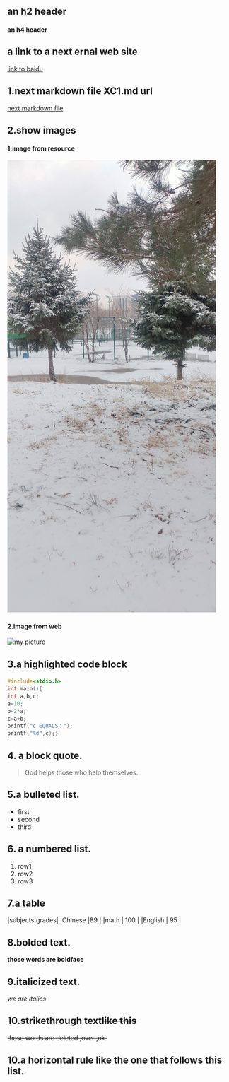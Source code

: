 ## an h2 header
#### an h4 header

## a link to a next ernal web site
[link to baidu](https://www.baidu.com/s?ie=UTF-8&wd=baidu)

## 1.next markdown file XC1.md url
[next markdown file](./xc1.md)



## 2.show images
#### 1.image from resource
![image from resource](./resource/1.jpg)
#### 2.image from web
![my picture](https://img0.baidu.com/it/u=2051053843,572761520&fm=26&fmt=auto&gp=0.jpg)

## 3.a  highlighted code block
~~~C
#include<stdio.h>
int main(){
int a,b,c;
a=10;
b=2*a;
c=a+b;
printf("c EQUALS：");
printf("%d",c);}
~~~

## 4. a block quote.
>God helps those who help themselves.

## 5.a bulleted list.
- first
- second
- third

## 6. a numbered list.
1. row1
2. row2
3. row3

## 7.a table 
|subjects|grades|
|Chinese |89    |
|math    | 100  |
|English | 95   |

## 8.bolded text.
**those words are boldface**
## 9.italicized text.
*we are italics*
## 10.strikethrough text~~like this~~
~~those words are deleted ,over ,ok.~~
## 10.a horizontal rule like the one that follows this list.
